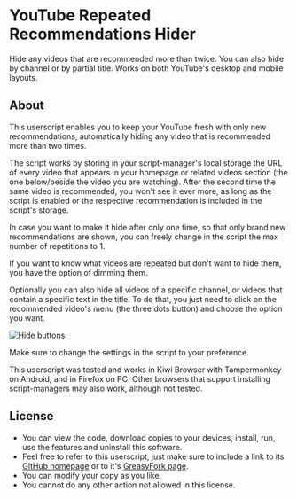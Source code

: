 # YouTube Repeated Recommendations Hider

Hide any videos that are recommended more than twice. You can also hide by channel or by partial title. Works on both YouTube's desktop and mobile layouts.

## About

This userscript enables you to keep your YouTube fresh with only new recommendations, automatically hiding any video that is recommended more than two times.

The script works by storing in your script-manager's local storage the URL of every video that appears in your homepage or related videos section (the one below/beside the video you are watching). After the second time the same video is recommended, you won't see it ever more, as long as the script is enabled or the respective recommendation is included in the script's storage.

In case you want to make it hide after only one time, so that only brand new recommendations are shown, you can freely change in the script the max number of repetitions to 1.

If you want to know what videos are repeated but don't want to hide them, you have the option of dimming them.

Optionally you can also hide all videos of a specific channel, or videos that contain a specific text in the title. To do that, you just need to click on the recommended video's menu (the three dots button) and choose the option you want.

![Hide buttons](https://i.imgur.com/lCHgtDe.png)

Make sure to change the settings in the script to your preference.

This userscript was tested and works in Kiwi Browser with Tampermonkey on Android, and in Firefox on PC. Other browsers that support installing script-managers may also work, although not tested.

## License
- You can view the code, download copies to your devices, install, run, use the features and uninstall this software.
- Feel free to refer to this userscript, just make sure to include a link to its [GitHub homepage](https://github.com/hjk789/Userscripts/tree/master/YouTube-Repeated-Recommendations-Hider) or to it's [GreasyFork page](https://greasyfork.org/scripts/419666-youtube-repeated-recommendations-hider).
- You can modify your copy as you like.
- You cannot do any other action not allowed in this license.

